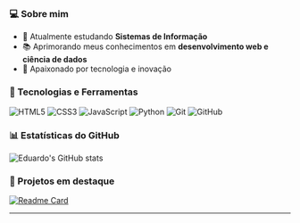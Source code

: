 

### 💻 Sobre mim
- 🔭 Atualmente estudando **Sistemas de Informação**
- 📚 Aprimorando meus conhecimentos em **desenvolvimento web e ciência de dados**
- 🚀 Apaixonado por tecnologia e inovação


### 🚀 Tecnologias e Ferramentas
![HTML5](https://img.shields.io/badge/HTML5-E34F26?style=for-the-badge&logo=html5&logoColor=white)
![CSS3](https://img.shields.io/badge/CSS3-1572B6?style=for-the-badge&logo=css3&logoColor=white)
![JavaScript](https://img.shields.io/badge/JavaScript-F7DF1E?style=for-the-badge&logo=javascript&logoColor=black)
![Python](https://img.shields.io/badge/Python-3776AB?style=for-the-badge&logo=python&logoColor=white)
![Git](https://img.shields.io/badge/Git-F05032?style=for-the-badge&logo=git&logoColor=white)
![GitHub](https://img.shields.io/badge/GitHub-181717?style=for-the-badge&logo=github&logoColor=white)

### 📊 Estatísticas do GitHub
![Eduardo's GitHub stats](https://github-readme-stats.vercel.app/api?username=Eduardovass04&show_icons=true&theme=dracula)

### 🌟 Projetos em destaque
[![Readme Card](https://github-readme-stats.vercel.app/api/pin/?username=Eduardovass04&repo=REPO_NAME&theme=dracula)](https://github.com/Eduardovass04/REPO_NAME)

---


